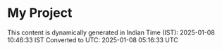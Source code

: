 # My Project

This content is dynamically generated in Indian Time (IST): 2025-01-08 10:46:33 IST
Converted to UTC: 2025-01-08 05:16:33 UTC
